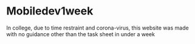 # Mobiledev1week
In college, due to time restraint and corona-virus, this website was made with no guidance other than the task sheet in under a week
